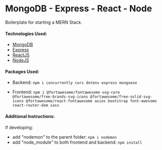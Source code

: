 ﻿# MongoDB - Express - React - Node

Boilerplate for starting a MERN Stack.


#### Technologies Used:

- [MongoDB](https://www.mongodb.com/)
- [Express](https://expressjs.com/)
- [ReactJS](https://reactjs.org/)
- [NodeJS](https://nodejs.org/)


#### Packages Used:

- Backend: `npm i concurrently cors dotenv express mongoose`

- Frontend: `npm i @fortawesome/fontawesome-svg-core @fortawesome/free-brands-svg-icons @fortawesome/free-solid-svg-icons @fortawesome/react-fontawesome axios bootstrap font-awesome react-router-dom sass`


#### Additional Instructions:

If developing:
- add "nodemon" to the parent folder: `npm i nodemon`
- add "node_module" to both frontend and backend: `npm install`
